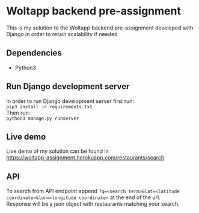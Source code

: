 # Woltapp backend pre-assignment
This is my solution to the Woltapp backend pre-assignment developed with
Django in order to retain scalability if needed

## Dependencies
* Python3

## Run Django development server
In order to run Django development server first run:  
`pip3 install -r requirements.txt`  
Then run:  
`python3 manage.py runserver`

## Live demo
Live demo of my solution can be found in  
https://woltapp-assignment.herokuapp.com/restaurants/search  

## API
To search from API endpoint append `?q=<search term>&lat=<latitude coordinate>&lon=<longitude coordinate>`
at the end of the url.  
Response will be a json object with restaurants matching your search.
